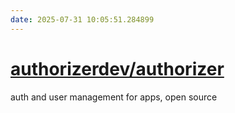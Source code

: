 ```yaml
---
date: 2025-07-31 10:05:51.284899
---
```


# [authorizerdev/authorizer](https://github.com/authorizerdev/authorizer)

auth and user management for apps, open source